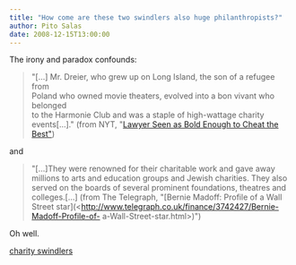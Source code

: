 ```yaml
---
title: "How come are these two swindlers also huge philanthropists?"
author: Pito Salas
date: 2008-12-15T13:00:00
---
```




The irony and paradox confounds:

> "[…] Mr. Dreier, who grew up on Long Island, the son of a refugee from  
> Poland who owned movie theaters, evolved into a bon vivant who belonged  
> to the Harmonie Club and was a staple of high-wattage charity events[…]."
> (from NYT, "[Lawyer Seen as Bold Enough to Cheat the
> Best"](<http://www.nytimes.com/2008/12/14/nyregion/14lawyer.html?pagewanted=2&_r=1&ref=business>))

and

> "[…]They were renowned for their charitable work and gave away millions to
> arts and education groups and Jewish charities. They also served on the
> boards of several prominent foundations, theatres and colleges.[…] (from The
> Telegraph, "[Bernie Madoff: Profile of a Wall Street
> star](<http://www.telegraph.co.uk/finance/3742427/Bernie-Madoff-Profile-of-
> a-Wall-Street-star.html>)")

Oh well.

[charity swindlers](<http://technorati.com/tag/charity%20swindlers>)


